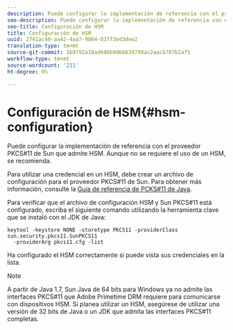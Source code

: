 ```yaml
---
description: Puede configurar la implementación de referencia con el proveedor PKCS#11 de Sun que admite HSM. Aunque no se requiere el uso de un HSM, se recomienda.
seo-description: Puede configurar la implementación de referencia con el proveedor PKCS#11 de Sun que admite HSM. Aunque no se requiere el uso de un HSM, se recomienda.
seo-title: Configuración de HSM
title: Configuración de HSM
uuid: 2741ac40-aa42-4aa7-9864-037f3ed3dee2
translation-type: tm+mt
source-git-commit: 1b9792a10ad606b99b6639799ac2aacb707b2af5
workflow-type: tm+mt
source-wordcount: '211'
ht-degree: 0%

---
```



# Configuración de HSM{#hsm-configuration}

Puede configurar la implementación de referencia con el proveedor PKCS#11 de Sun que admite HSM. Aunque no se requiere el uso de un HSM, se recomienda.

Para utilizar una credencial en un HSM, debe crear un archivo de configuración para el proveedor PKCS#11 de Sun. Para obtener más información, consulte la [Guía de referencia de PCKS#11 de Java](https://docs.oracle.com/javase/1.5.0/docs/guide/security/p11guide.html).

Para verificar que el archivo de configuración HSM y Sun PKCS#11 está configurado, escriba el siguiente comando utilizando la herramienta clave que se instaló con el JDK de Java:

```
keytool -keystore NONE -storetype PKCS11 -providerClass sun.security.pkcs11.SunPKCS11 
  -providerArg pkcs11.cfg -list
```

Ha configurado el HSM correctamente si puede vista sus credenciales en la lista.

>[!NOTE]
>
>A partir de Java 1.7, Sun Java de 64 bits para Windows ya no admite las interfaces PKCS#11 que Adobe Primetime DRM requiere para comunicarse con dispositivos HSM. Si planea utilizar un HSM, asegúrese de utilizar una versión de 32 bits de Java o un JDK que admita las interfaces PKCS#11 completas.

